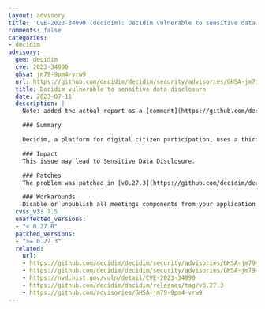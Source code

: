 ```yaml
---
layout: advisory
title: 'CVE-2023-34090 (decidim): Decidim vulnerable to sensitive data disclosure'
comments: false
categories:
- decidim
advisory:
  gem: decidim
  cve: 2023-34090
  ghsa: jm79-9pm4-vrw9
  url: https://github.com/decidim/decidim/security/advisories/GHSA-jm79-9pm4-vrw9
  title: Decidim vulnerable to sensitive data disclosure
  date: 2023-07-11
  description: |
    Note: added the actual report as a [comment](https://github.com/decidim/decidim/security/advisories/GHSA-jm79-9pm4-vrw9#advisory-comment-81110).

    ### Summary

    Decidim, a platform for digital citizen participation, uses a third-party library named Ransack for filtering certain database collections (e.g., public meetings). By default, this library allows filtering on all data attributes and associations. This allows an unauthenticated remote attacker to exfiltrate non-public data from the underlying database of a Decidim instance (e.g., exfiltrating data from the user table).

    ### Impact
    This issue may lead to Sensitive Data Disclosure.

    ### Patches
    The problem was patched in [v0.27.3](https://github.com/decidim/decidim/releases/tag/v0.27.3).

    ### Workarounds
    Disable or unpublish all meetings components from your application.
  cvss_v3: 7.5
  unaffected_versions:
  - "< 0.27.0"
  patched_versions:
  - ">= 0.27.3"
  related:
    url:
    - https://github.com/decidim/decidim/security/advisories/GHSA-jm79-9pm4-vrw9
    - https://github.com/decidim/decidim/security/advisories/GHSA-jm79-9pm4-vrw9#advisory-comment-81110
    - https://nvd.nist.gov/vuln/detail/CVE-2023-34090
    - https://github.com/decidim/decidim/releases/tag/v0.27.3
    - https://github.com/advisories/GHSA-jm79-9pm4-vrw9
---
```

